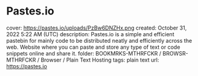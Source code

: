 # Pastes.io

cover: https://pastes.io/uploads/PzBw6DNZHx.png
created: October 31, 2022 5:22 AM (UTC)
description: Pastes.io is a simple and efficient pastebin for mainly code to be distributed neatly and efficiently across the web. Website where you can paste and store any type of text or code snippets online and share it.
folder: BOOKMRKS-MTHRFCKR / BROWSR-MTHRFCKR / Browser / Plain Text Hosting
tags: plain text
url: https://pastes.io